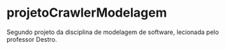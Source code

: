# projetoCrawlerModelagem
Segundo projeto da disciplina de modelagem de software, lecionada pelo professor Destro.
